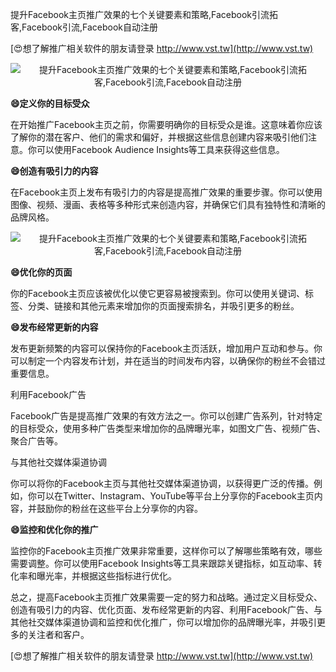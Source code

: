 提升Facebook主页推广效果的七个关键要素和策略,Facebook引流拓客,Facebook引流,Facebook自动注册

[😍想了解推广相关软件的朋友请登录 http://www.vst.tw](http://www.vst.tw)

 <center><img src="https://vst.tw/MP4/tuiguang/png/3.png" alt="提升Facebook主页推广效果的七个关键要素和策略,Facebook引流拓客,Facebook引流,Facebook自动注册"></center>

**😄定义你的目标受众**

在开始推广Facebook主页之前，你需要明确你的目标受众是谁。这意味着你应该了解你的潜在客户、他们的需求和偏好，并根据这些信息创建内容来吸引他们注意。你可以使用Facebook Audience Insights等工具来获得这些信息。

**😄创造有吸引力的内容**

在Facebook主页上发布有吸引力的内容是提高推广效果的重要步骤。你可以使用图像、视频、漫画、表格等多种形式来创造内容，并确保它们具有独特性和清晰的品牌风格。

 <center><img src="https://vst.tw/MP4/tuiguang/png/6.png" alt="提升Facebook主页推广效果的七个关键要素和策略,Facebook引流拓客,Facebook引流,Facebook自动注册"></center>

**😄优化你的页面**

你的Facebook主页应该被优化以使它更容易被搜索到。你可以使用关键词、标签、分类、链接和其他元素来增加你的页面搜索排名，并吸引更多的粉丝。

**😄发布经常更新的内容**

发布更新频繁的内容可以保持你的Facebook主页活跃，增加用户互动和参与。你可以制定一个内容发布计划，并在适当的时间发布内容，以确保你的粉丝不会错过重要信息。

利用Facebook广告

Facebook广告是提高推广效果的有效方法之一。你可以创建广告系列，针对特定的目标受众，使用多种广告类型来增加你的品牌曝光率，如图文广告、视频广告、聚合广告等。

与其他社交媒体渠道协调

你可以将你的Facebook主页与其他社交媒体渠道协调，以获得更广泛的传播。例如，你可以在Twitter、Instagram、YouTube等平台上分享你的Facebook主页内容，并鼓励你的粉丝在这些平台上分享你的内容。

**😄监控和优化你的推广**

监控你的Facebook主页推广效果非常重要，这样你可以了解哪些策略有效，哪些需要调整。你可以使用Facebook Insights等工具来跟踪关键指标，如互动率、转化率和曝光率，并根据这些指标进行优化。

总之，提高Facebook主页推广效果需要一定的努力和战略。通过定义目标受众、创造有吸引力的内容、优化页面、发布经常更新的内容、利用Facebook广告、与其他社交媒体渠道协调和监控和优化推广，你可以增加你的品牌曝光率，并吸引更多的关注者和客户。

[😍想了解推广相关软件的朋友请登录 http://www.vst.tw](http://www.vst.tw)



